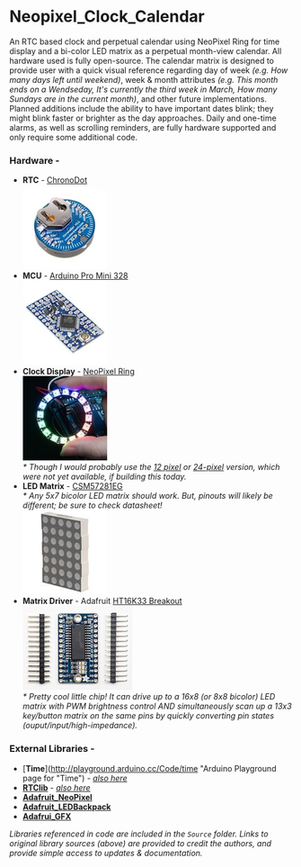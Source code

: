 Neopixel_Clock_Calendar
=======================

An RTC based clock and perpetual calendar using NeoPixel Ring for time display and a bi-color LED matrix as a perpetual month-view calendar. All hardware used is fully open-source. The calendar matrix is designed to provide user with a quick visual reference regarding day of week _(e.g. How many days left until weekend)_, week & month attributes _(e.g. This month ends on a Wendseday, It's currently the third week in  March, How many Sundays are in the current month)_, and other future implementations. Planned additions include the ability to have important dates blink; they might blink faster or brighter as the day approaches. Daily and one-time alarms, as well as scrolling reminders, are fully hardware supported and only require some additional code.  

### Hardware -

* __RTC__ - [ChronoDot](http://docs.macetech.com/doku.php/chronodot_v2.0 "MaceTech's ChronoDot webpage")     
![ChronoDot](https://github.com/1ChicagoDave/Neopixel_Clock_Calendar/blob/master/Images/ChronoDotV2.1_1x1.jpg?raw=true "ChronoDot V2.1")      
* __MCU__ - [Arduino Pro Mini 328](http://arduino.cc/en/Main/ArduinoBoardProMini "Pro Mini page on Arduino.cc")    
![Arduino Pro Mini 328](https://github.com/1ChicagoDave/Neopixel_Clock_Calendar/blob/master/Images/ArduinoProMini328_1x1.jpg?raw=true "Arduino Pro Mini 328")      
* __Clock Display__ - [NeoPixel Ring](http://www.adafruit.com/products/1463 "NeoPixel product page on Adafruit.com")      
![NeoPixel Ring](https://github.com/1ChicagoDave/Neopixel_Clock_Calendar/blob/master/Images/NeoPixelRing16_1x1.jpg?raw=true "NeoPixel Ring")      
_\* Though I would probably use the [12 pixel](http://www.adafruit.com/products/1643 "12 pixel version on Adafruit.com") or [24-pixel](http://www.adafruit.com/products/1586 "24 pixel version on Adafruit.com") version, which were not yet available, if building this today._     
* __LED Matrix__ - [CSM57281EG](http://www.alldatasheet.com/datasheet-pdf/pdf/286248/CHINASEMI/CSM-57281EG.html "CSM57281EG Datasheet")      
_\* Any 5x7 bicolor LED matrix should work. But, pinouts will likely be different; be sure to check datasheet!_     
![5x7 LED bicolor matrix](https://github.com/1ChicagoDave/Neopixel_Clock_Calendar/blob/master/Images/5x7LEDmatrix_1x1.jpg?raw=true "5x7 LED bicolor matrix")      
* __Matrix Driver__ - Adafruit [HT16K33 Breakout](http://www.adafruit.com/products/1427 "LED Driver product page on Adafruit.com")          
![HT16K33 LED backpack](https://github.com/1ChicagoDave/Neopixel_Clock_Calendar/blob/master/Images/HT16K33_LED_Backpack_1x1.jpg?raw=true "Adafruit HT16K33 LED backpack")       
_\* Pretty cool little chip! It can drive up to a 16x8 (or 8x8 bicolor) LED matrix with PWM brightness control AND simultaneously scan up a 13x3 key/button matrix on the same pins by quickly converting pin states (ouput/input/high-impedance)._       

### External Libraries - 

* [__Time__](http://playground.arduino.cc/Code/time "Arduino Playground page for "Time") - [_also here_](http://www.pjrc.com/teensy/td_libs_Time.html "Time Library page at PJRC.com")    
* [__RTClib__](https://github.com/adafruit/RTClib "Adafruit's GitHub repo for RTClib by JeeLabs") - [_also here_](https://github.com/jcw/rtclib "JeeLabs GitHub repo for RTClib")     
* [__Adafruit\_NeoPixel__](https://github.com/adafruit/Adafruit_NeoPixel "Adafruit Github repo - latest version of NeoPixel library")      
* [__Adafruit\_LEDBackpack__](https://github.com/adafruit/Adafruit-LED-Backpack-Library "Adafruit GitHub repo - for using LED matrix driver")     
* [__Adafrui\_GFX__](https://github.com/adafruit/Adafruit-GFX-Library "Adafruit GitHub repo - Core graphics library for displays, providing a common set of graphics primitives (points, lines, circles, etc.)")

_Libraries referenced in code are included in the `Source` folder. Links to original library sources \(above) are provided to credit the authors, and provide simple access to updates & documentation._


